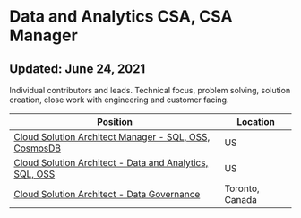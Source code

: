 # Data and Analytics CSA, CSA Manager
## Updated: June 24, 2021 

Individual contributors and leads. Technical focus, problem solving, solution creation, close work with engineering and customer facing. 

Position | Location
-------- | --------
[Cloud Solution Architect Manager - SQL, OSS, CosmosDB](https://careers.microsoft.com/us/en/job/1042661/Cloud-Solution-Architect-Manager-SQL-OSS-Cosmos-DB) | US
[Cloud Solution Architect - Data and Analytics, SQL, OSS](https://careers.microsoft.com/us/en/job/1028143/Cloud-Solution-Architect-Data-Analytics) | US
[Cloud Solution Architect - Data Governance](https://careers.microsoft.com/us/en/job/1055413/Cloud-Solution-Architect-Data-Governance) | Toronto, Canada
